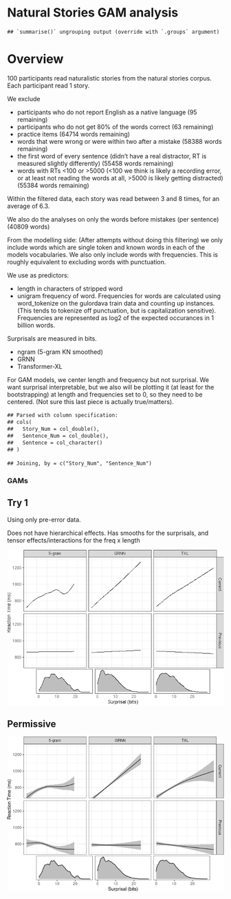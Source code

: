 Natural Stories GAM analysis
================

    ## `summarise()` ungrouping output (override with `.groups` argument)

# Overview

100 participants read naturalistic stories from the natural stories
corpus. Each participant read 1 story.

We exclude

  - participants who do not report English as a native language (95
    remaining)
  - participants who do not get 80% of the words correct (63 remaining)
  - practice items (64714 words remaining)
  - words that were wrong or were within two after a mistake (58388
    words remaining)
  - the first word of every sentence (didn’t have a real distractor, RT
    is measured slightly differently) (55458 words remaining)
  - words with RTs \<100 or \>5000 (\<100 we think is likely a recording
    error, or at least not reading the words at all, \>5000 is likely
    getting distracted) (55384 words remaining)

Within the filtered data, each story was read between 3 and 8 times, for
an average of 6.3.

We also do the analyses on only the words before mistakes (per sentence)
(40809 words)

From the modelling side: (After attempts without doing this filtering)
we only include words which are single token and known words in each of
the models vocabularies. We also only include words with frequencies.
This is roughly equivalent to excluding words with punctuation.

We use as predictors:

  - length in characters of stripped word
  - unigram frequency of word. Frequencies for words are calculated
    using word\_tokenize on the gulordava train data and counting up
    instances. (This tends to tokenize off punctuation, but is
    capitalization sensitive). Frequencies are represented as log2 of
    the expected occurances in 1 billion words.

Surprisals are measured in bits.

  - ngram (5-gram KN smoothed)
  - GRNN
  - Transformer-XL

For GAM models, we center length and frequency but not surprisal. We
want surprisal interpretable, but we also will be plotting it (at least
for the bootstrapping) at length and frequencies set to 0, so they need
to be centered. (Not sure this last piece is actually true/matters).

    ## Parsed with column specification:
    ## cols(
    ##   Story_Num = col_double(),
    ##   Sentence_Num = col_double(),
    ##   Sentence = col_character()
    ## )

    ## Joining, by = c("Story_Num", "Sentence_Num")

### GAMs

## Try 1

Using only pre-error data.

Does not have hierarchical effects. Has smooths for the surprisals, and
tensor effects/interactions for the freq x length

![](nat_stories_gam_files/figure-gfm/unnamed-chunk-2-1.png)<!-- -->

## Permissive

![](nat_stories_gam_files/figure-gfm/unnamed-chunk-6-1.png)<!-- -->
